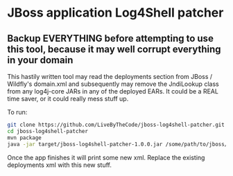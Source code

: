# JBoss application Log4Shell patcher

## Backup EVERYTHING before attempting to use this tool, because it may well corrupt everything in your domain


This hastily written tool may read the deployments section from JBoss / Wildfly's domain.xml and subsequently may remove the JndiLookup class from any log4j-core JARs in any of the deployed EARs. It could be a REAL time saver, or it could really mess stuff up.

To run:

```bash
git clone https://github.com/LiveByTheCode/jboss-log4shell-patcher.git
cd jboss-log4shell-patcher
mvn package
java -jar target/jboss-log4shell-patcher-1.0.0.jar /some/path/to/jboss/domain.xml /some/path/to/jboss/content
```

Once the app finishes it will print some new <deployments> xml. Replace the existing deployments xml with this new stuff.